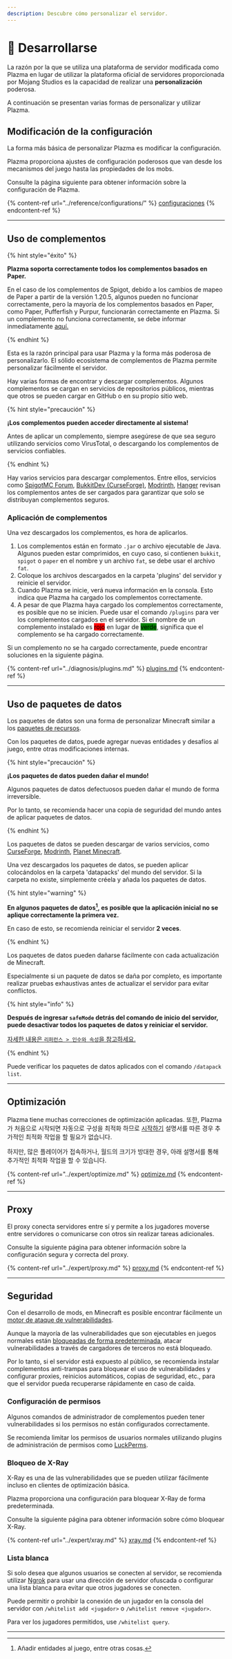 ```yaml
---
description: Descubre cómo personalizar el servidor.
---
```


# 📶 Desarrollarse

La razón por la que se utiliza una plataforma de servidor modificada como Plazma en lugar de utilizar la plataforma oficial de servidores proporcionada por Mojang Studios es la capacidad de realizar una **personalización** poderosa.

A continuación se presentan varias formas de personalizar y utilizar Plazma.

## Modificación de la configuración <a href="#id-1" id="id-1"></a>

La forma más básica de personalizar Plazma es modificar la configuración.

Plazma proporciona ajustes de configuración poderosos que van desde los mecanismos del juego hasta las propiedades de los mobs.

Consulte la página siguiente para obtener información sobre la configuración de Plazma.

{% content-ref url="../reference/configurations/" %}
[configuraciones](../reference/configurations/)
{% endcontent-ref %}

***

## Uso de complementos <a href="#id-2" id="id-2"></a>

{% hint style="éxito" %}

**Plazma soporta correctamente todos los complementos basados en Paper.**

En el caso de los complementos de Spigot, debido a los cambios de mapeo de Paper a partir de la versión 1.20.5, algunos pueden no funcionar correctamente, pero la mayoría de los complementos basados en Paper, como Paper, Pufferfish y Purpur, funcionarán correctamente en Plazma. Si un complemento no funciona correctamente, se debe informar inmediatamente [aquí.](../diagnosis/plugins.md)

{% endhint %}

Esta es la razón principal para usar Plazma y la forma más poderosa de personalizarlo.
El sólido ecosistema de complementos de Plazma permite personalizar fácilmente el servidor.

Hay varias formas de encontrar y descargar complementos. Algunos complementos se cargan en servicios de repositorios públicos, mientras que otros se pueden cargar en GitHub o en su propio sitio web.

{% hint style="precaución" %}

**¡Los complementos pueden acceder directamente al sistema!**

Antes de aplicar un complemento, siempre asegúrese de que sea seguro utilizando servicios como VirusTotal, o descargando los complementos de servicios confiables.

{% endhint %}

Hay varios servicios para descargar complementos. Entre ellos, servicios como [SpigotMC Forum](https://www.spigotmc.org/resources/), [BukkitDev (CurseForge)](https://dev.bukkit.org/bukkit-plugins), [Modrinth](https://modrinth.com/plugins), [Hanger](https://hangar.papermc.io/) revisan los complementos antes de ser cargados para garantizar que solo se distribuyan complementos seguros.

### Aplicación de complementos <a href="#id-2.1" id="id-2.1"></a>

Una vez descargados los complementos, es hora de aplicarlos.

1. Los complementos están en formato `.jar` o archivo ejecutable de Java. Algunos pueden estar comprimidos, en cuyo caso, si contienen `bukkit`, `spigot` o `paper` en el nombre y un archivo `fat`, se debe usar el archivo `fat`.
2. Coloque los archivos descargados en la carpeta 'plugins' del servidor y reinicie el servidor.
3. Cuando Plazma se inicie, verá nueva información en la consola.
   Esto indica que Plazma ha cargado los complementos correctamente.
4. A pesar de que Plazma haya cargado los complementos correctamente, es posible que no se inicien.
   Puede usar el comando `/plugins` para ver los complementos cargados en el servidor.
   Si el nombre de un complemento instalado es <mark style="background-color:red;">rojo</mark> en lugar de <mark style="background-color:green;">verde</mark>, significa que el complemento se ha cargado correctamente.

Si un complemento no se ha cargado correctamente, puede encontrar soluciones en la siguiente página.

{% content-ref url="../diagnosis/plugins.md" %}
[plugins.md](../diagnosis/plugins.md)
{% endcontent-ref %}

***

## Uso de paquetes de datos <a href="#id-3" id="id-3"></a>

Los paquetes de datos son una forma de personalizar Minecraft similar a los [paquetes de recursos](#user-content-fn-1).

Con los paquetes de datos, puede agregar nuevas entidades y desafíos al juego, entre otras modificaciones internas.

{% hint style="precaución" %}

**¡Los paquetes de datos pueden dañar el mundo!**

Algunos paquetes de datos defectuosos pueden dañar el mundo de forma irreversible.

Por lo tanto, se recomienda hacer una copia de seguridad del mundo antes de aplicar paquetes de datos.

{% endhint %}

Los paquetes de datos se pueden descargar de varios servicios, como [CurseForge](https://www.curseforge.com/minecraft/search?page=1\&pageSize=50\&sortBy=relevancy\&class=data-packs), [Modrinth](https://modrinth.com/datapacks), [Planet Minecraft](https://www.planetminecraft.com/data-packs).

Una vez descargados los paquetes de datos, se pueden aplicar colocándolos en la carpeta 'datapacks' del mundo del servidor.
Si la carpeta no existe, simplemente créela y añada los paquetes de datos.

{% hint style="warning" %}

**En algunos paquetes de datos[^2], es posible que la aplicación inicial no se aplique correctamente la primera vez.**

En caso de esto, se recomienda reiniciar el servidor **2 veces**.

{% endhint %}

Los paquetes de datos pueden dañarse fácilmente con cada actualización de Minecraft.

Especialmente si un paquete de datos se daña por completo, es importante realizar pruebas exhaustivas antes de actualizar el servidor para evitar conflictos.

{% hint style="info" %}

**Después de ingresar `safeMode` detrás del comando de inicio del servidor, puede desactivar todos los paquetes de datos y reiniciar el servidor.**

[자세한 내용은 `리퍼런스 > 인수와 속성`을 참고하세요.](../reference/arguments.md#safemode)

{% endhint %}

Puede verificar los paquetes de datos aplicados con el comando `/datapack list`.

***

## Optimización <a href="#id-4" id="id-4"></a>

Plazma tiene muchas correcciones de optimización aplicadas. 또한, Plazma가 처음으로 시작되면 자동으로
구성을 최적화 하므로 [시작하기](./README.md) 설명서를 따른 경우 추가적인 최적화 작업을 할 필요가 없습니다.

하지만, 많은 플레이어가 접속하거나, 월드의 크기가 방대한 경우,
아래 설명서를 통해 추가적인 최적화 작업을 할 수 있습니다.

{% content-ref url="../expert/optimize.md" %}
[optimize.md](../expert/optimize.md)
{% endcontent-ref %}

***

## Proxy <a href="#id-5" id="id-5"></a>

El proxy conecta servidores entre sí y permite a los jugadores moverse entre servidores o comunicarse con otros sin realizar tareas adicionales.

Consulte la siguiente página para obtener información sobre la configuración segura y correcta del proxy.

{% content-ref url="../expert/proxy.md" %}
[proxy.md](../expert/proxy.md)
{% endcontent-ref %}

***

## Seguridad <a href="#id-5" id="id-5"></a>

Con el desarrollo de mods, en Minecraft es posible encontrar fácilmente un [motor de ataque de vulnerabilidades](#user-content-fn-3).

Aunque la mayoría de las vulnerabilidades que son ejecutables en juegos normales están [bloqueadas de forma predeterminada](#user-content-fn-4),
atacar vulnerabilidades a través de cargadores de terceros no está bloqueado.

Por lo tanto, si el servidor está expuesto al público, se recomienda instalar complementos anti-trampas para bloquear el uso de vulnerabilidades y configurar proxies, reinicios automáticos, copias de seguridad, etc., para que el servidor pueda recuperarse rápidamente en caso de caída.

### Configuración de permisos <a href="#id-5.1" id="id-5.1"></a>

Algunos comandos de administrador de complementos pueden tener vulnerabilidades si los permisos no están configurados correctamente.

Se recomienda limitar los permisos de usuarios normales utilizando plugins de administración de permisos como [LuckPerms](https://luckperms.net/).

### Bloqueo de X-Ray <a href="#id-5.2" id="id-5.2"></a>

X-Ray es una de las vulnerabilidades que se pueden utilizar fácilmente incluso en clientes de optimización básica.

Plazma proporciona una configuración para bloquear X-Ray de forma predeterminada.

Consulte la siguiente página para obtener información sobre cómo bloquear X-Ray.

{% content-ref url="../expert/xray.md" %}
[xray.md](../expert/xray.md)
{% endcontent-ref %}

### Lista blanca <a href="#id-5.3" id="id-5.3"></a>

Si solo desea que algunos usuarios se conecten al servidor, se recomienda utilizar [Ngrok](./README.md#id-6.2) para usar una dirección de servidor ofuscada o configurar una lista blanca para evitar que otros jugadores se conecten.

Puede permitir o prohibir la conexión de un jugador en la consola del servidor con `/whitelist add <jugador>` o `/whitelist remove <jugador>`.

Para ver los jugadores permitidos, use `/whitelist query`.

***

[^1]: O también en Minecraft: Bedrock Edition con complementos como la adición de entidades.

[^2]: Añadir entidades al juego, entre otras cosas.

[^3]: Comúnmente conocido como "hackeo".

[^4]: Es posible que las configuraciones no estén optimizadas, que Plazma sea antiguo o que no bloquee vulnerabilidades recién descubiertas.

[^5]: Los jugadores se conectan al servidor a través del servidor proxy Ngrok, y la dirección de Ngrok emitida en cada reinicio será diferente.
